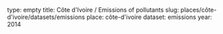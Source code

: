 type: empty
title: Côte d'Ivoire / Emissions of pollutants
slug: places/côte-d'ivoire/datasets/emissions
place: côte-d'ivoire
dataset: emissions
year: 2014
